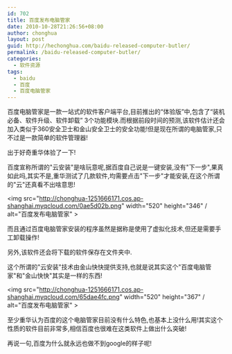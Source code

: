 ```yaml
---
id: 702
title: 百度发布电脑管家
date: 2010-10-28T21:26:56+08:00
author: chonghua
layout: post
guid: http://hechonghua.com/baidu-released-computer-butler/
permalink: /baidu-released-computer-butler/
categories:
  - 软件资源
tags:
  - baidu
  - 百度
  - 百度电脑管家
---
```

百度电脑管家是一款一站式的软件客户端平台,目前推出的“体验版”中,包含了“装机必备、软件升级、软件卸载” 3个功能模块.而根据前段时间的预测,该软件估计还会加入类似于360安全卫士和金山安全卫士的安全功能!但是现在所谓的电脑管家,只不过是一款简单的软件管理器!

出于好奇重华体验了一下!

<!--more-->

百度宣称所谓的"云安装"是啥玩意呢,据百度自己说是一键安装,没有"下一步",果真如此吗,其实不是,重华测试了几款软件,均需要点击"下一步"才能安装,在这个所谓的"云"还真看不出啥意思!

<img src="http://chonghua-1251666171.cos.ap-shanghai.myqcloud.com/0ae5d02b.png" width="520" height="346" / alt="百度发布电脑管家" > 

而且通过百度电脑管家安装的程序虽然是据称是使用了虚拟化技术,但还是需要手工卸载操作!

另外,该软件还会将下载的软件保存在文件夹中.

这个所谓的"云安装"技术由金山快快提供支持,也就是说其实这个"百度电脑管家"和"金山快快"其实是一样的东西!

<img src="http://chonghua-1251666171.cos.ap-shanghai.myqcloud.com/65dae4fc.png" width="520" height="367" / alt="百度发布电脑管家" > 

至少重华认为百度的这个电脑管家目前没有什么特色,也基本上没什么用!其实这个性质的软件目前非常多,相信百度也很难在这类软件上做出什么突破!

再说一句,百度为什么就永远也做不到google的样子呢!